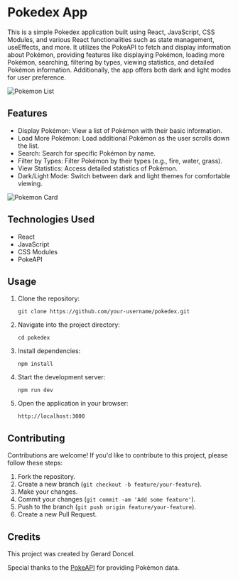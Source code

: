 # Pokedex App

This is a simple Pokedex application built using React, JavaScript, CSS Modules, and various React functionalities such as state management, useEffects, and more. It utilizes the PokeAPI to fetch and display information about Pokémon, providing features like displaying Pokémon, loading more Pokémon, searching, filtering by types, viewing statistics, and detailed Pokémon information. Additionally, the app offers both dark and light modes for user preference.

![Pokemon List](public/pokemonList.jpg)

## Features

- Display Pokémon: View a list of Pokémon with their basic information.
- Load More Pokémon: Load additional Pokémon as the user scrolls down the list.
- Search: Search for specific Pokémon by name.
- Filter by Types: Filter Pokémon by their types (e.g., fire, water, grass).
- View Statistics: Access detailed statistics of Pokémon.
- Dark/Light Mode: Switch between dark and light themes for comfortable viewing.

![Pokemon Card](public/pokemonCard.jpg)

## Technologies Used

- React
- JavaScript
- CSS Modules
- PokeAPI

## Usage

1. Clone the repository:

   ```
   git clone https://github.com/your-username/pokedex.git
   ```

2. Navigate into the project directory:

   ```
   cd pokedex
   ```

3. Install dependencies:

   ```
   npm install
   ```

4. Start the development server:

   ```
   npm run dev
   ```

5. Open the application in your browser:

   ```
   http://localhost:3000
   ```

## Contributing

Contributions are welcome! If you'd like to contribute to this project, please follow these steps:

1. Fork the repository.
2. Create a new branch (`git checkout -b feature/your-feature`).
3. Make your changes.
4. Commit your changes (`git commit -am 'Add some feature'`).
5. Push to the branch (`git push origin feature/your-feature`).
6. Create a new Pull Request.

## Credits

This project was created by Gerard Doncel.

Special thanks to the [PokeAPI](https://pokeapi.co/) for providing Pokémon data.